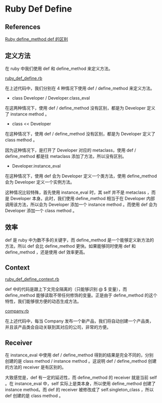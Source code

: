 # Ruby Def Define

## References

[Ruby define_method def 的区别](https://www.iteye.com/blog/piecehealth-1966047)

## 定义方法

在 ruby 中我们使用 def 和 define_method 来定义方法。

[ruby_def_define.rb](src/def_define/ruby_def_define.rb)

在上述代码中，我们分别在 4 种情况下使用 def / define_method 来定义方法。

- class Developer / Developer.class_eval

在这两种情况下，使用 def / define_method 没有区别，都是为 Developer 定义了 instance method 。

- class << Developer

在这种情况下，使用 def / define_method 没有区别，都是为 Developer 定义了 class method 。

因为这种情况下，是打开了 Developer 对应的 metaclass，使用 def / define_method 都是往 metaclass 添加了方法，所以没有区别。

- Developer.instance_eval

在这种情况下，使用 def 会为 Developer 定义一个类方法，使用 define_method 会为 Developer 定义一个实例方法。

这种情况比较特殊，首先使用 instance_eval 时，其 self 并不是 metaclass ，而是 Developer 本身。此时，我们使用 define_method 相当于在 Developer 内部调用该方法，所以会为 Developer 添加一个 instance method 。而使用 def 会为 Developer 添加一个 class method 。

## 效率

def 是 ruby 中为数不多的关键字，而 define_method 是一个能够定义新方法的方法，所以 def 会比 define_method 更快。如果能够同时使用 def 和 define_method ，还是使用 def 效率更高。

## Context

[ruby_def_define_context.rb](src/def_define/ruby_def_define_context.rb)

def 中的代码是跟上下文完全隔离的（只能够识别 @ $ 变量），而 define_method 能够读取不带任何修饰的变量。正是由于 define_method 的这个特性，我们能够很方便的动态生成方法。

[company.rb](src/def_define/company.rb)

在上述代码中，每当 Company 发布一个新产品，我们将自动创建一个产品类，并且该产品类会自动关联到其对应的公司，非常的方便。

## Receiver

在 instance_eval 中使用 def / define_method 得到的结果是完全不同的，分别创建的是 class method / instance method 。这说明 def / define_method 创建的方法的 receiver 是有区别的。

大致感觉是，def 有一定的延迟性，而 define_method 的 receiver 就是当前 self 。在 instance_eval 中，self 实际上是类本身，所以使用 define_method 创建了 instance method。而 def 的 receiver 被修改成了 self.singleton_class ，所以 def 创建的是 class method 。
